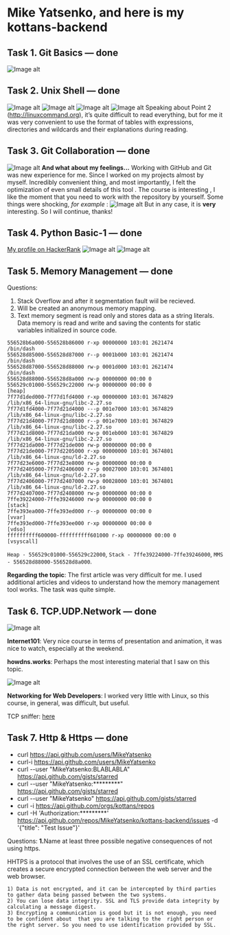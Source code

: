 # Mike Yatsenko, and here is my kottans-backend

## Task 1. Git Basics —  done
![Image alt](https://github.com/MikeYatsenko/kottans-backend/blob/master/Git_Intro/git.png)
## Task 2. Unix Shell —  done
![Image alt](https://github.com/MikeYatsenko/kottans-backend/blob/master/Unix_Shell/1.png)
![Image alt](https://github.com/MikeYatsenko/kottans-backend/blob/master/Unix_Shell/2.png)
![Image alt](https://github.com/MikeYatsenko/kottans-backend/blob/master/Unix_Shell/3.png)
![Image alt](https://github.com/MikeYatsenko/kottans-backend/blob/master/Unix_Shell/4.png)
Speaking about Point 2 (http://linuxcommand.org), it’s quite difficult to read everything, but for me it was very convenient to use the format of tables with expressions, directories and wildcards and their explanations during reading.
## Task 3. Git Collaboration —  done
![Image alt](https://github.com/MikeYatsenko/kottans-backend/blob/master/Git_Collaboration/git.png)
<strong> And what about my feelings...</strong> 
Working with GitHub and Git was new experience for me. Since I worked on my projects almost by myself. Incredibly convenient thing, and most importantly, I felt the optimization of even small details of this tool . The course is interesting , I like the moment that you need to work with the repository by yourself.
Some things were shocking, <i> for example </i>: ![Image alt](https://github.com/MikeYatsenko/kottans-backend/blob/master/Git_Collaboration/4.png)
But in any case, it is <b>very</b> interesting.
So I will continue, thanks!
## Task 4. Python Basic-1 —  done
[My profile on HackerRank](https://www.hackerrank.com/yatsbb)
![Image alt](https://github.com/MikeYatsenko/kottans-backend/blob/master/Python_basic1/1.png)
![Image alt](https://github.com/MikeYatsenko/kottans-backend/blob/master/Python_basic1/2.png)
## Task 5. Memory Management — done
Questions:
1. Stack Overflow and after it segmentation fault wiil be recieved.
2. Will be created an anonymous memory mapping.
3. Text memory segment is read only and stores data as a string literals. Data memory is read and write and saving the contents for static variables initialized in source code.

```
556528b6a000-556528b86000 r-xp 00000000 103:01 2621474                   /bin/dash
556528d85000-556528d87000 r--p 0001b000 103:01 2621474                   /bin/dash
556528d87000-556528d88000 rw-p 0001d000 103:01 2621474                   /bin/dash
556528d88000-556528d8a000 rw-p 00000000 00:00 0
556529c01000-556529c22000 rw-p 00000000 00:00 0                          [heap]
7f77d1ded000-7f77d1fd4000 r-xp 00000000 103:01 3674829                   /lib/x86_64-linux-gnu/libc-2.27.so
7f77d1fd4000-7f77d21d4000 ---p 001e7000 103:01 3674829                   /lib/x86_64-linux-gnu/libc-2.27.so
7f77d21d4000-7f77d21d8000 r--p 001e7000 103:01 3674829                   /lib/x86_64-linux-gnu/libc-2.27.so
7f77d21d8000-7f77d21da000 rw-p 001eb000 103:01 3674829                   /lib/x86_64-linux-gnu/libc-2.27.so
7f77d21da000-7f77d21de000 rw-p 00000000 00:00 0
7f77d21de000-7f77d2205000 r-xp 00000000 103:01 3674801                   /lib/x86_64-linux-gnu/ld-2.27.so
7f77d23e6000-7f77d23e8000 rw-p 00000000 00:00 0
7f77d2405000-7f77d2406000 r--p 00027000 103:01 3674801                   /lib/x86_64-linux-gnu/ld-2.27.so
7f77d2406000-7f77d2407000 rw-p 00028000 103:01 3674801                   /lib/x86_64-linux-gnu/ld-2.27.so
7f77d2407000-7f77d2408000 rw-p 00000000 00:00 0
7ffe39224000-7ffe39246000 rw-p 00000000 00:00 0                          [stack]
7ffe393ea000-7ffe393ed000 r--p 00000000 00:00 0                          [vvar]
7ffe393ed000-7ffe393ee000 r-xp 00000000 00:00 0                          [vdso]
ffffffffff600000-ffffffffff601000 r-xp 00000000 00:00 0                  [vsyscall]
```
 `Heap - 556529c01000-556529c22000`, `Stack - 7ffe39224000-7ffe39246000`, `MMS - 556528d88000-556528d8a000`.
 
**Regarding the topic**: The first article was very difficult for me. I used additional articles and videos to understand how the memory management tool works. The task was quite simple.

## Task 6. TCP.UDP.Network — done
![Image alt](https://github.com/MikeYatsenko/kottans-backend/blob/master/Task_Networks/4.png)

<b>Internet101</b>: Very nice course in terms of presentation and animation, it was nice to watch, especially at the weekend.

<b>howdns.works</b>: Perhaps the most interesting material that I saw on this topic.

![Image alt](https://github.com/MikeYatsenko/kottans-backend/blob/master/Task_Networks/5.png)

<b>Networking for Web Developers</b>: I worked very little with Linux, so this course, in general, was difficult, but useful.

TCP sniffer: [here](https://github.com/MikeYatsenko/kottans-backend/blob/master/Task_Networks/sniffer.py)

## Task 7. Http & Https — done
- curl https://api.github.com/users/MikeYatsenko
- curl-i https://api.github.com/users/MikeYatsenko
- curl --user "MikeYatsenko:BLABLABLA" https://api.github.com/gists/starred
- curl --user "MikeYatsenko:*********" https://api.github.com/gists/starred
- curl --user "MikeYatsenko" https://api.github.com/gists/starred
- curl -i https://api.github.com/orgs/kottans/repos
- curl -H 'Authorization:*********' https://api.github.com/repos/MikeYatsenko/kottans-backend/issues -d '{"title": "Test Issue"}' 

Questions:
<b>1.</b>Name at least three possible negative consequences of not using https.

HHTPS is a protocol that involves the use of an SSL certificate, which creates a secure encrypted connection between the web server and the web browser.

    1) Data is not encrypted, and it can be intercepted by third parties to gather data being passed between the two systems.
    2) You can lose data integrity. SSL and TLS provide data integrity by calculating a message digest.
    3) Encrypting a communication is good but it is not enough, you need to be confident about  that you are talking to the  right person or the right server. So you need to use identification provided by SSL.

